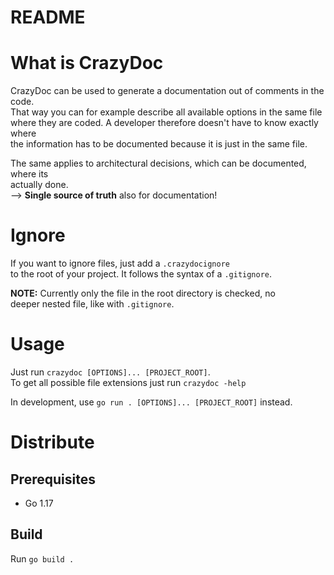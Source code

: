 # README

# What is CrazyDoc

CrazyDoc can be used to generate a documentation out of comments in the code.  
That way you can for example describe all available options in the same file  
where they are coded. A developer therefore doesn't have to know exactly where  
the information has to be documented because it is just in the same file.

The same applies to architectural decisions, which can be documented, where its  
actually done.  
--> __Single source of truth__ also for documentation!

# Ignore

If you want to ignore files, just add a `.crazydocignore`  
to the root of your project. It follows the syntax of a `.gitignore`.

__NOTE:__ Currently only the file in the root directory is checked, no  
deeper nested file, like with `.gitignore`.

# Usage

Just run `crazydoc [OPTIONS]... [PROJECT_ROOT]`.  
To get all possible file extensions just run `crazydoc -help`

In development, use `go run . [OPTIONS]... [PROJECT_ROOT]` instead.

# Distribute

## Prerequisites

* Go 1.17

## Build

Run `go build .`  
  
  
  
  